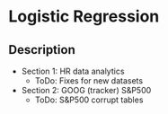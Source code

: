 # Logistic Regression


## Description

* Section 1: HR data analytics
  * ToDo: Fixes for new datasets
* Section 2: GOOG (tracker) S&P500
  * ToDo: S&P500 corrupt tables
